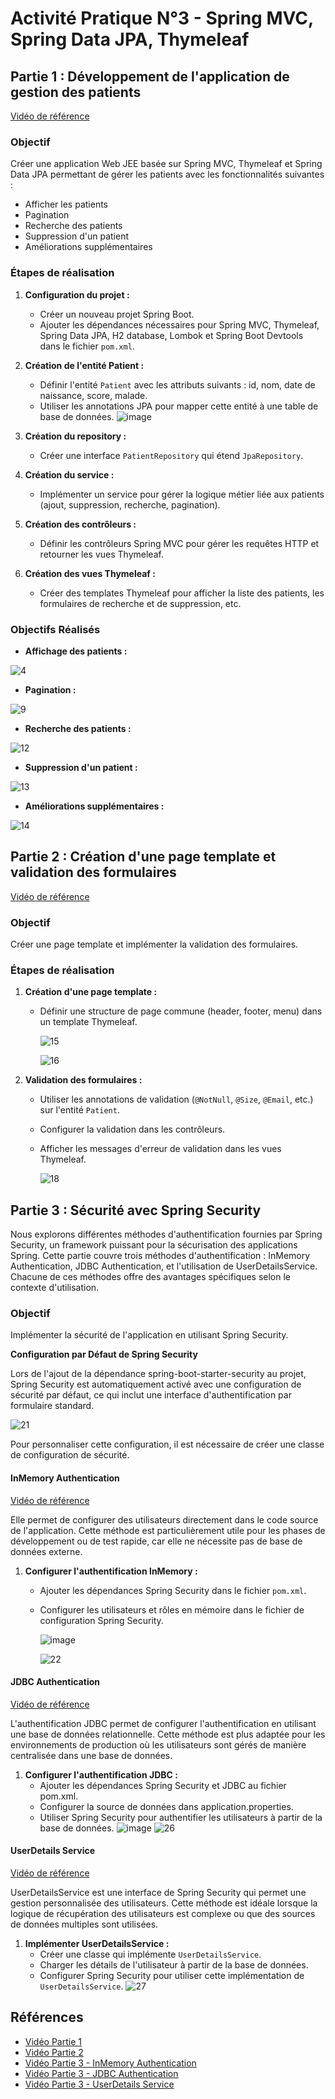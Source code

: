 # Activité Pratique N°3 - Spring MVC, Spring Data JPA, Thymeleaf

## Partie 1 : Développement de l'application de gestion des patients
[Vidéo de référence](https://www.youtube.com/watch?v=jDm-q-jEbiA)

### Objectif
Créer une application Web JEE basée sur Spring MVC, Thymeleaf et Spring Data JPA permettant de gérer les patients avec les fonctionnalités suivantes :
- Afficher les patients
- Pagination
- Recherche des patients
- Suppression d'un patient
- Améliorations supplémentaires

### Étapes de réalisation
1. **Configuration du projet :**
   - Créer un nouveau projet Spring Boot.
   - Ajouter les dépendances nécessaires pour Spring MVC, Thymeleaf, Spring Data JPA, H2 database, Lombok et Spring Boot Devtools dans le fichier `pom.xml`.


2. **Création de l'entité Patient :**
   - Définir l'entité `Patient` avec les attributs suivants : id, nom, date de naissance, score, malade.
   - Utiliser les annotations JPA pour mapper cette entité à une table de base de données.
     ![image](https://github.com/ducloser90/SD_Activite3/assets/167253342/54d4c5f3-5234-4258-ac9c-e52ae9b4e10d)


3. **Création du repository :**
   - Créer une interface `PatientRepository` qui étend `JpaRepository`.

4. **Création du service :**
   - Implémenter un service pour gérer la logique métier liée aux patients (ajout, suppression, recherche, pagination).

5. **Création des contrôleurs :**
   - Définir les contrôleurs Spring MVC pour gérer les requêtes HTTP et retourner les vues Thymeleaf.

6. **Création des vues Thymeleaf :**
   - Créer des templates Thymeleaf pour afficher la liste des patients, les formulaires de recherche et de suppression, etc.
  
### Objectifs Réalisés

- **Affichage des patients :**

![4](https://github.com/ducloser90/SD_Activite3/assets/167253342/acafcd50-9a65-4983-b5fd-a549eb003430)

- **Pagination :**

![9](https://github.com/ducloser90/SD_Activite3/assets/167253342/4e182b3d-54cd-4e6c-aac2-0599819a6f17)


- **Recherche des patients :**

![12](https://github.com/ducloser90/SD_Activite3/assets/167253342/c70bd73b-0316-475f-8f3f-c1ca7f4567e7)

- **Suppression d'un patient :**

![13](https://github.com/ducloser90/SD_Activite3/assets/167253342/ee3d2f72-012b-4b80-9685-e75a70f19384)


- **Améliorations supplémentaires :**

![14](https://github.com/ducloser90/SD_Activite3/assets/167253342/bcdbe1bd-e1ae-40af-9e91-3383a0196cde)



## Partie 2 : Création d'une page template et validation des formulaires
[Vidéo de référence](https://www.youtube.com/watch?v=eoBE745lDE0)


### Objectif
Créer une page template et implémenter la validation des formulaires.

### Étapes de réalisation
1. **Création d'une page template :**
   - Définir une structure de page commune (header, footer, menu) dans un template Thymeleaf.

     ![15](https://github.com/ducloser90/SD_Activite3/assets/167253342/9500b090-05a4-45c8-bfb3-38a6f6b95d0f)

     ![16](https://github.com/ducloser90/SD_Activite3/assets/167253342/a9c2e37c-bae7-4670-9163-25869b2ebb4d)


2. **Validation des formulaires :**
   - Utiliser les annotations de validation (`@NotNull`, `@Size`, `@Email`, etc.) sur l'entité `Patient`.
   - Configurer la validation dans les contrôleurs.
   - Afficher les messages d'erreur de validation dans les vues Thymeleaf.

     ![18](https://github.com/ducloser90/SD_Activite3/assets/167253342/b76bc491-76f6-427f-8e2f-69732c08343c)


## Partie 3 : Sécurité avec Spring Security

Nous explorons différentes méthodes d'authentification fournies par Spring Security, un framework puissant pour la sécurisation des applications Spring. Cette partie couvre trois méthodes d'authentification : InMemory Authentication, JDBC Authentication, et l'utilisation de UserDetailsService. Chacune de ces méthodes offre des avantages spécifiques selon le contexte d'utilisation.

### Objectif
Implémenter la sécurité de l'application en utilisant Spring Security.

**Configuration par Défaut de Spring Security**

Lors de l'ajout de la dépendance spring-boot-starter-security au projet, Spring Security est automatiquement activé avec une configuration de sécurité par défaut, ce qui inclut une interface d'authentification par formulaire standard.

![21](https://github.com/ducloser90/SD_Activite3/assets/167253342/243bb239-e386-4eb0-9cab-e37ae84a88bb)

Pour personnaliser cette configuration, il est nécessaire de créer une classe de configuration de sécurité.

#### InMemory Authentication
[Vidéo de référence](https://www.youtube.com/watch?v=7VqpC8UD1zM)

Elle permet de configurer des utilisateurs directement dans le code source de l'application. Cette méthode est particulièrement utile pour les phases de développement ou de test rapide, car elle ne nécessite pas de base de données externe.

1. **Configurer l'authentification InMemory :**
   - Ajouter les dépendances Spring Security dans le fichier `pom.xml`.
   - Configurer les utilisateurs et rôles en mémoire dans le fichier de configuration Spring Security.

     ![image](https://github.com/ducloser90/SD_Activite3/assets/167253342/3d3e83b2-3729-454d-99a7-bb61aabfb740)

     ![22](https://github.com/ducloser90/SD_Activite3/assets/167253342/d0503d61-c5d9-4943-8ee0-b3c15af0e7f8)



#### JDBC Authentication
[Vidéo de référence](https://www.youtube.com/watch?v=Haz3wLiQ5-0)

L'authentification JDBC permet de configurer l'authentification en utilisant une base de données relationnelle. Cette méthode est plus adaptée pour les environnements de production où les utilisateurs sont gérés de manière centralisée dans une base de données.

1. **Configurer l'authentification JDBC :**
   - Ajouter les dépendances Spring Security et JDBC au fichier pom.xml.
   - Configurer la source de données dans application.properties.
   - Utiliser Spring Security pour authentifier les utilisateurs à partir de la base de données.
     ![image](https://github.com/ducloser90/SD_Activite3/assets/167253342/11315ebb-f6b2-4896-a2b6-02ea8a1b70a3)
     ![26](https://github.com/ducloser90/SD_Activite3/assets/167253342/7f298858-7c34-4eed-b25b-106f78fd9d60)




#### UserDetails Service
[Vidéo de référence](https://www.youtube.com/watch?v=RTiS9ygyYs4)

UserDetailsService est une interface de Spring Security qui permet une gestion personnalisée des utilisateurs. Cette méthode est idéale lorsque la logique de récupération des utilisateurs est complexe ou que des sources de données multiples sont utilisées.

1. **Implémenter UserDetailsService :**
   - Créer une classe qui implémente `UserDetailsService`.
   - Charger les détails de l'utilisateur à partir de la base de données.
   - Configurer Spring Security pour utiliser cette implémentation de `UserDetailsService`.
     ![27](https://github.com/ducloser90/SD_Activite3/assets/167253342/d2314ee3-4046-4357-85cf-aef7feb87593)


## Références
- [Vidéo Partie 1](https://www.youtube.com/watch?v=jDm-q-jEbiA)
- [Vidéo Partie 2](https://www.youtube.com/watch?v=eoBE745lDE0)
- [Vidéo Partie 3 - InMemory Authentication](https://www.youtube.com/watch?v=7VqpC8UD1zM)
- [Vidéo Partie 3 - JDBC Authentication](https://www.youtube.com/watch?v=Haz3wLiQ5-0)
- [Vidéo Partie 3 - UserDetails Service](https://www.youtube.com/watch?v=RTiS9ygyYs4)
